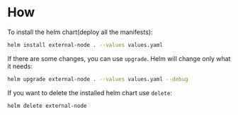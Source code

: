 # How

To install the helm chart(deploy all the manifests):

```sh
helm install external-node . --values values.yaml
```

If there are some changes, you can use `upgrade`. Helm will change only what it needs:

```sh
helm upgrade external-node . --values values.yaml --debug
```

If you want to delete the installed helm chart use `delete`:

```sh
helm delete external-node
```
